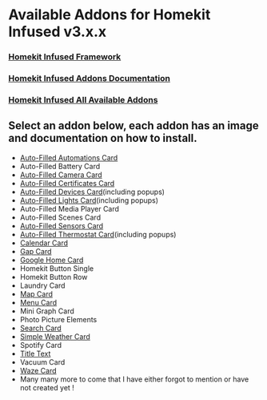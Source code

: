 # Available Addons for Homekit Infused v3.x.x

### [Homekit Infused Framework](https://github.com/jimz011/homekit-infused/tree/3.0.0)
### [Homekit Infused Addons Documentation](https://github.com/jimz011/homekit-infused/tree/addons)
### [Homekit Infused All Available Addons](https://github.com/jimz011/homekit-infused/tree/addons/ADDON_LIST.md)

## Select an addon below, each addon has an image and documentation on how to install.
  - [Auto-Filled Automations Card](addons/auto-fill-automations-card.md)
  - Auto-Filled Battery Card
  - [Auto-Filled Camera Card](addons/auto-fill-camera-card.md)
  - [Auto-Filled Certificates Card](addons/auto-fill-certificates-card.md)
  - [Auto-Filled Devices Card](addons/auto-fill-devices-card.md)(including popups)
  - [Auto-Filled Lights Card](addons/auto-fill-lights-card.md)(including popups)
  - Auto-Filled Media Player Card
  - Auto-Filled Scenes Card
  - [Auto-Filled Sensors Card](addons/auto-fill-sensors-card.md)
  - [Auto-Filled Thermostat Card](addons/auto-fill-thermostats-card.md)(including popups)
  - [Calendar Card](addons/calendar-card.md)
  - [Gap Card](addons/gap-card.md)
  - [Google Home Card](addons/google-home-card.md)
  - Homekit Button Single
  - Homekit Button Row
  - Laundry Card
  - [Map Card](addons/map-card.md)
  - [Menu Card](addons/menu-card.md)
  - Mini Graph Card
  - Photo Picture Elements
  - [Search Card](addons/search-card.md)
  - [Simple Weather Card](addons/simple-weather-card.md)
  - Spotify Card
  - [Title Text](addons/title-text-card.md)
  - Vacuum Card
  - [Waze Card](addons/waze-card.md)
  - Many many more to come that I have either forgot to mention or have not created yet !

